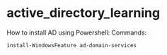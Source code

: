 # active_directory_learning
How to install AD using Powershell:
Commands:
```ps1
install-WindowsFeature ad-domain-services
```
